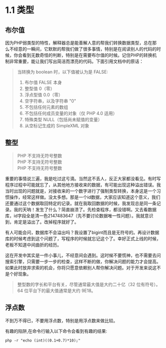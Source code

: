 # 1.1 类型

## 布尔值

因为PHP弱类型的特性，解释器总是能善解人意的帮我们转换数据类型，总在那么不经意的一瞬间，它默默的帮我们做了很多事情，特别是在阅读别人的代码的时候，你会看到无数奇怪的判断，特别是在需要布尔值的时候。记住PHP的转换机制非常重要，能让我们写出简洁而漂亮的代码。下面引用文档中的原话：

> 当转换为 boolean  时，以下值被认为是 FALSE:
> 1. 布尔值 FALSE  本身
> 2. 整型值 0（零）
> 3. 浮点型值 0.0（零）
> 4. 空字符串，以及字符串 "0"
> 5. 不包括任何元素的数组
> 6. 不包括任何成员变量的对象（仅 PHP 4.0 适用）
> 7. 特殊类型 NULL（包括尚未赋值的变量）
> 8. 从空标记生成的 SimpleXML 对象

## 整型

> PHP 不支持无符号整数  
> PHP 不支持无符号整数  
> PHP 不支持无符号整数  

重要的事情说三遍，我是吃过这亏滴。当然这不丢人，反正大家都没看见。有时写程序过程中可能就忘了，从其他地方接收来的数据，有可能出现这种溢出错误。我当时出现的问题就是，对接收来的一个数字进行了强制类型转换，本身这是一个习惯操作，经常这样做。没太多想。那是一个id数据，大家应该知道这个意义，我们还要通过这个数据取回特定的记录。就在我取回数据的时候，我发现总是同一条记录。我的天呐！发生了什么？简直崩溃了。先检查程序，都没错啊。又去看数据库，id字段全是清一色2147483647（先不要讨论数据唯一性问题）。我就意识到，肯定是溢出了。改掉程序就好了。

有人可能会问，数据库不会溢出吗？我设置了bigint而且是无符号的。再设计数据库的时候考虑到这个问题了，写程序的时候就忘记这个了。幸好正式上线的时候，老板不知道中间曲折的经历。

这在开发中其实是一件小事儿，不经意间会遇到。这时候不要慌神，也不需要去问搜索引擎，只需要一步一步的检查，这样不断的做，你解决问题的能力才会提高。如果此时放弃求索的机会，你将只愿意依赖别人帮你解决问题。对于开发来说这不是个好现象。

> 整型数的字长和平台有关，尽管通常最大值是大约二十亿（32 位有符号）。64 位平台下的最大值通常是大约 9E18。

## 浮点数

不到万不得已，不要用浮点数，特别是用浮点数来做比较。

有趣的陷阱,在命令行输入以下命令会看到有趣的结果:
```
php -r "echo (int)((0.1+0.7)*10);"
```